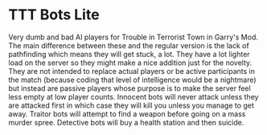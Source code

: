 # TTT Bots Lite
Very dumb and bad AI players for Trouble in Terrorist Town in Garry's Mod. The main difference between these and the regular version is the lack of pathfinding which means they will get stuck, a lot. They have a lot lighter load on the server so they might make a nice addition just for the novelty. They are not intended to replace actual players or be active participants in the match (because coding that level of intelligence would be a nightmare) but instead are passive players whose purpose is to make the server feel less empty at low player counts. Innocent bots will never attack unless they are attacked first in which case they will kill you unless you manage to get away. Traitor bots will attempt to find a weapon before going on a mass murder spree. Detective bots will buy a health station and then suicide.
